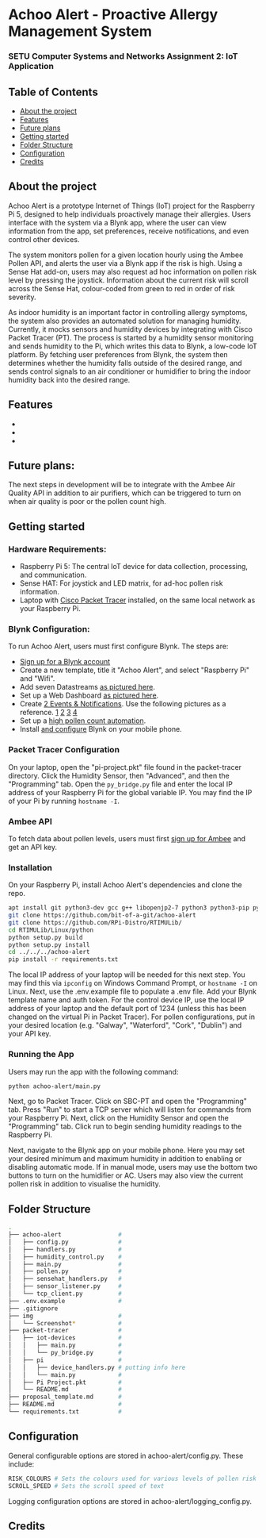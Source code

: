 # Achoo Alert - Proactive Allergy Management System

### SETU Computer Systems and Networks Assignment 2: IoT Application

## Table of Contents
- [About the project](#about-the-project)
- [Features](#features)
- [Future plans](#future-plans)
- [Getting started](#getting-started)
- [Folder Structure](#folder-structure)
- [Configuration](#configuration)
- [Credits](#credits)

## About the project

Achoo Alert is a prototype Internet of Things (IoT) project for the Raspberry Pi 5, designed to help individuals proactively manage their allergies. Users interface with the system via a Blynk app, where the user can view information from the app, set preferences, receive notifications, and even control other devices.

The system monitors pollen for a given location hourly using the Ambee Pollen API, and alerts the user via a Blynk app if the risk is high. Using a Sense Hat add-on, users may also request ad hoc information on pollen risk level by pressing the joystick. Information about the current risk will scroll across the Sense Hat, colour-coded from green to red in order of risk severity.

As indoor humidity is an important factor in controlling allergy symptoms, the system also provides an automated solution for managing humidity. Currently, it mocks sensors and humidity devices by integrating with Cisco Packet Tracer (PT). The process is started by a humidity sensor monitoring and sends humidity to the Pi, which writes this data to Blynk, a low-code IoT platform. By fetching user preferences from Blynk, the system then determines whether the humidity falls outside of the desired range, and sends control signals to an air conditioner or humidifier to bring the indoor humidity back into the desired range.

## Features

- 
- 
- 

## Future plans:

The next steps in development will be to integrate with the Ambee Air Quality API in addition to air purifiers, which can be triggered to turn on when air quality is poor or the pollen count high.

## Getting started

### Hardware Requirements:

- Raspberry Pi 5: The central IoT device for data collection, processing, and communication.
- Sense HAT: For joystick and LED matrix, for ad-hoc pollen risk information.
- Laptop with [Cisco Packet Tracer](https://www.netacad.com/cisco-packet-tracer) installed, on the same local network as your Raspberry Pi.

### Blynk Configuration:
To run Achoo Alert, users must first configure Blynk. The steps are:
- [Sign up for a Blynk account](https://blynk.cloud/dashboard/login)
- Create a new template, title it "Achoo Alert", and select "Raspberry Pi" and "Wifi".
- Add seven Datastreams [as pictured here](img/datastreams.png).
- Set up a Web Dashboard [as pictured here](img/web-dashboard.png).
- Create [2 Events & Notifications](img/events-notifications.png). Use the following pictures as a reference. [1](img/min-max-not-set-1.png) [2](img/min-max-not-set-2.png) [3](img/pollen-event-1.png) [4](img/pollen-event-2.png)
- Set up a [high pollen count automation](img/high-pollen-count-automation.png).
- Install [and configure](img/blynk-mobile-app.png) Blynk on your mobile phone.

### Packet Tracer Configuration
On your laptop, open the "pi-project.pkt" file found in the packet-tracer directory. Click the Humidity Sensor, then "Advanced", and then the "Programming" tab. Open the ``py_bridge.py`` file and enter the local IP address of your Raspberry Pi for the global variable IP. You may find the IP of your Pi by running ``hostname -I``.

### Ambee API
To fetch data about pollen levels, users must first [sign up for Ambee](https://www.getambee.com/) and get an API key.

### Installation
On your Raspberry Pi, install Achoo Alert's dependencies and clone the repo. 
```bash
apt install git python3-dev gcc g++ libopenjp2-7 python3 python3-pip python3-venv
git clone https://github.com/bit-of-a-git/achoo-alert
git clone https://github.com/RPi-Distro/RTIMULib/
cd RTIMULib/Linux/python
python setup.py build
python setup.py install
cd ../../../achoo-alert
pip install -r requirements.txt
```

The local IP address of your laptop will be needed for this next step. You may find this via ``ipconfig`` on Windows Command Prompt, or ``hostname -I`` on Linux. Next, use the .env.example file to populate a .env file. Add your Blynk template name and auth token. For the control device IP, use the local IP address of your laptop and the default port of 1234 (unless this has been changed on the virtual Pi in Packet Tracer). For pollen configurations, put in your desired location (e.g. "Galway", "Waterford", "Cork", "Dublin") and your API key.

### Running the App
Users may run the app with the following command:
```bash
python achoo-alert/main.py
```

Next, go to Packet Tracer. Click on SBC-PT and open the "Programming" tab. Press "Run" to start a TCP server which will listen for commands from your Raspberry Pi. Next, click on the Humidity Sensor and open the "Programming" tab. Click run to begin sending humidity readings to the Raspberry Pi. 

Next, navigate to the Blynk app on your mobile phone. Here you may set your desired minimum and maximum humidity in addition to enabling or disabling automatic mode. If in manual mode, users may use the bottom two buttons to turn on the humidifier or AC. Users may also view the current pollen risk in addition to visualise the humidity.

## Folder Structure

```bash
.
├── achoo-alert                #
│   ├── config.py              #
│   ├── handlers.py            #
│   ├── humidity_control.py    #
│   ├── main.py                #
│   ├── pollen.py              #
│   ├── sensehat_handlers.py   #
│   ├── sensor_listener.py     #
│   └── tcp_client.py          #
├── .env.example               #
├── .gitignore
├── img                        #
│   └── Screenshot*            #
├── packet-tracer              #
│   ├── iot-devices            #
│   │   ├── main.py            #
│   │   └── py_bridge.py       #
│   ├── pi                     #
│   │   ├── device_handlers.py # putting info here
│   │   └── main.py            #
│   ├── Pi Project.pkt         #
│   └── README.md              #
├── proposal_template.md       #
├── README.md                  #
└── requirements.txt           #
```

## Configuration

General configurable options are stored in achoo-alert/config.py. These include:

```bash
RISK_COLOURS # Sets the colours used for various levels of pollen risk
SCROLL_SPEED # Sets the scroll speed of text
```

Logging configuration options are stored in achoo-alert/logging_config.py.

## Credits